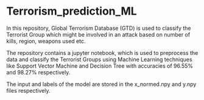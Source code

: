 # Terrorism_prediction_ML
In this repository, Global Terrorism Database (GTD) is used to classify the Terrorist Group which might be involved in an attack based on number of kills, region, weapons used etc.

The repository contains a jupyter notebook, which is used to preprocess the data and classify the Terrorist Groups using Machine Learning techniques like Support Vector Machine and Decision Tree with accuracies of 96.55% and 98.27% respectively.

The input and labels of the model are stored in the x_normed.npy and y.npy files respectively.
